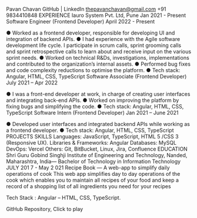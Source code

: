 


Pavan Chavan
GitHub | LinkedIn
thepavanchavan@gmail.com
+91 9834410848
EXPERIENCE
Iauro System Pvt. Ltd, Pune Jan 2021 - Present
Software Engineer (Frontend Developer)
April 2022 - Present

● Worked as a frontend developer, responsible for developing UI and
integration of backend APIs.
● I had experience with the Agile software development life cycle. I
participate in scrum calls, sprint grooming calls and sprint
retrospective calls to learn about and receive input on the various
sprint needs.
● Worked on technical R&Ds, investigations, implementations and
contributed to the organization’s internal assets.
● Performed bug fixes and code complexity reductions to optimise the
platform.
● Tech stack: Angular, HTML, CSS, TypeScript
Software Associate (Frontend Developer)
July 2021 – Apr 2022

● I was a front-end developer at work, in charge of creating user
interfaces and integrating back-end APIs.
● Worked on improving the platform by fixing bugs and simplifying
the code.
● Tech stack: Angular, HTML, CSS, TypeScript
Software Intern (Frontend Developer)
Jan 2021 – June 2021

● Developed user interfaces and integrated backend APIs while
working as a frontend developer.
● Tech stack: Angular, HTML, CSS, TypeScript
PROJECTS
SKILLS
Languages: JavaScript,
TypeScript, HTML 5 /CSS 3
(Responsive UX).
Libraries & Frameworks:
Angular
Databases: MySQL
DevOps: Vercel
Others: Git, BitBucket, Linux,
Jira, Confluence
EDUCATION
Shri Guru Gobind Singhji
Institute of Engineering
and Technology, Nanded,
Maharashtra, India—
Bachelor of Technology in
Information Technology
JULY 201 7 - May 2 021
Recipe Book — A web-app to simplify daily operations of cook
This web app simplifies day to day operations of the cook which enables
you to maintain all recipes of your food and keep a record of a shopping
list of all ingredients you need for your recipes

Tech Stack : Angular – HTML, CSS, TypeScript.

GitHub Repository, Click to play
